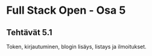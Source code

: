 # Full Stack Open - Osa 5
## Tehtävät 5.1
Token, kirjautuminen, blogin lisäys, listays ja ilmoitukset.

